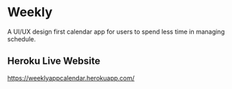 # Weekly

A UI/UX design first calendar app for users to spend less time in managing schedule.

## Heroku Live Website 
https://weeklyappcalendar.herokuapp.com/
